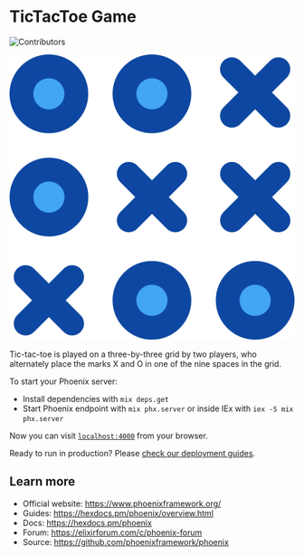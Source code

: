 # TicTacToe Game

![Contributors][contributors-shield]

![Tic-Tac-Toe.png](./docs/images/tic-tac-toe.png)

Tic-tac-toe is played on a three-by-three grid by two players, who alternately place the marks X and O in one of the nine spaces in the grid.

To start your Phoenix server:

  * Install dependencies with `mix deps.get`
  * Start Phoenix endpoint with `mix phx.server` or inside IEx with `iex -S mix phx.server`

Now you can visit [`localhost:4000`](http://localhost:4000) from your browser.

Ready to run in production? Please [check our deployment guides](https://hexdocs.pm/phoenix/deployment.html).

## Learn more

  * Official website: https://www.phoenixframework.org/
  * Guides: https://hexdocs.pm/phoenix/overview.html
  * Docs: https://hexdocs.pm/phoenix
  * Forum: https://elixirforum.com/c/phoenix-forum
  * Source: https://github.com/phoenixframework/phoenix

[contributors-shield]: <https://img.shields.io/github/contributors/mangalakader/tic-tac-toe-quiqup?style=for-the-badge>
[tic-tac-toe-logo-attr]: <https://www.flaticon.com/free-icons/tic-tac-toe> "Tic-tac-toe icons created by Vitaly Gorbachev"
